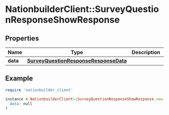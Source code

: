 # NationbuilderClient::SurveyQuestionResponseShowResponse

## Properties

| Name | Type | Description | Notes |
| ---- | ---- | ----------- | ----- |
| **data** | [**SurveyQuestionResponseResponseData**](SurveyQuestionResponseResponseData.md) |  |  |

## Example

```ruby
require 'nationbuilder_client'

instance = NationbuilderClient::SurveyQuestionResponseShowResponse.new(
  data: null
)
```

